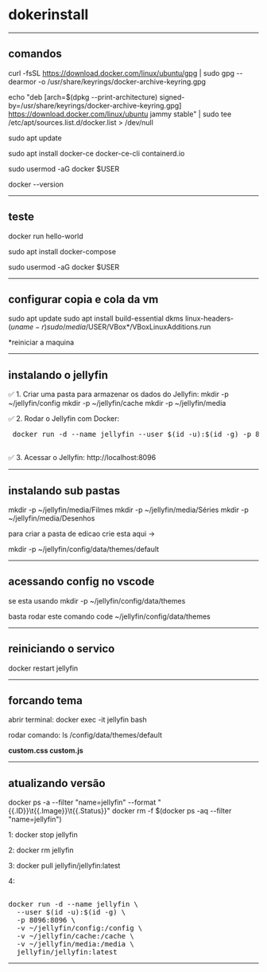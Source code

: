 # dokerinstall

-------------------------------
comandos
-------------------------------

curl -fsSL https://download.docker.com/linux/ubuntu/gpg | sudo gpg --dearmor -o /usr/share/keyrings/docker-archive-keyring.gpg


echo "deb [arch=$(dpkg --print-architecture) signed-by=/usr/share/keyrings/docker-archive-keyring.gpg] https://download.docker.com/linux/ubuntu jammy stable" | sudo tee /etc/apt/sources.list.d/docker.list > /dev/null


sudo apt update

sudo apt install docker-ce docker-ce-cli containerd.io


sudo usermod -aG docker $USER


docker --version


-------------------------------
teste
-------------------------------

docker run hello-world

sudo apt install docker-compose

sudo usermod -aG docker $USER

-------------------------------
configurar copia e cola da vm
-------------------------------
sudo apt update
sudo apt install build-essential dkms linux-headers-$(uname -r)
sudo /media/$USER/VBox*/VBoxLinuxAdditions.run

*reiniciar a maquina 

-------------------------------
instalando o jellyfin
-------------------------------
✅ 1. Criar uma pasta para armazenar os dados do Jellyfin:
mkdir -p ~/jellyfin/config
mkdir -p ~/jellyfin/cache
mkdir -p ~/jellyfin/media


✅ 2. Rodar o Jellyfin com Docker:
<pre> docker run -d --name jellyfin --user $(id -u):$(id -g) -p 8096:8096 -v ~/jellyfin/config:/config -v ~/jellyfin/cache:/cache -v ~/jellyfin/media:/media jellyfin/jellyfin
 </pre>


✅ 3. Acessar o Jellyfin:
http://localhost:8096



-------------------------------
instalando sub pastas
-------------------------------

mkdir -p ~/jellyfin/media/Filmes
mkdir -p ~/jellyfin/media/Séries
mkdir -p ~/jellyfin/media/Desenhos

para criar a pasta de edicao crie esta aqui ->

mkdir -p ~/jellyfin/config/data/themes/default


-------------------------------
acessando config no vscode
-------------------------------
se esta usando 
mkdir -p ~/jellyfin/config/data/themes

basta rodar este comando
code ~/jellyfin/config/data/themes

-------------------------------
reiniciando o servico
-------------------------------
docker restart jellyfin

-------------------------------
forcando tema
-------------------------------
abrir terminal:
docker exec -it jellyfin bash

rodar comando:
ls /config/data/themes/default

**custom.css  custom.js**


-------------------------------
atualizando versão
-------------------------------
docker ps -a --filter "name=jellyfin" --format "{{.ID}}\t{{.Image}}\t{{.Status}}"
docker rm -f $(docker ps -aq --filter "name=jellyfin")


1:
docker stop jellyfin

2:
docker rm jellyfin

3:
docker pull jellyfin/jellyfin:latest

4:
<pre> 
docker run -d --name jellyfin \
  --user $(id -u):$(id -g) \
  -p 8096:8096 \
  -v ~/jellyfin/config:/config \
  -v ~/jellyfin/cache:/cache \
  -v ~/jellyfin/media:/media \
  jellyfin/jellyfin:latest
</pre>



-------------------------------


